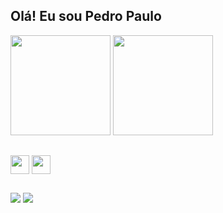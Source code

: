 ## Olá! Eu sou Pedro Paulo
<div>
  <img height ="160em" src="https://github-readme-stats.vercel.app/api?username=Santiago956&theme=blueberry&show_icons=true&hide_border=true&count_private=true">
  <img height ="160em" src="https://github-readme-stats.vercel.app/api/top-langs/?username=Santiago956&theme=blueberry&show_icons=true&hide_border=true&layout=compact">
</div>

##

<div style ="display: inline_block">
  <img align = "center" height ="30" widht ="40" src="https://cdn.jsdelivr.net/gh/devicons/devicon@latest/icons/html5/html5-original.svg" />
  <img align = "center" height ="30" widht ="40" src="https://cdn.jsdelivr.net/gh/devicons/devicon@latest/icons/css3/css3-original.svg" />      
</div>

##

<div>
  <a href="mailto:ppfsantiago@gmail.com" target="_blank"><img src="https://img.shields.io/badge/Gmail-D14836?style=for-the-badge&logo=gmail&logoColor=white"></a>
  <a href="www.linkedin.com/in/ppsantiago"><img src="https://img.shields.io/badge/LinkedIn-0077B5?style=for-the-badge&logo=linkedin&logoColor=white"></a>
</div>

